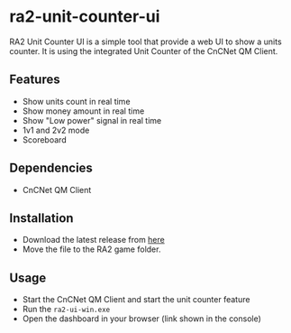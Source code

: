 ﻿# ra2-unit-counter-ui

RA2 Unit Counter UI is a simple tool that provide a web UI to show a units counter. 
It is using the integrated Unit Counter of the CnCNet QM Client.

## Features

- Show units count in real time
- Show money amount in real time
- Show "Low power" signal in real time
- 1v1 and 2v2 mode
- Scoreboard

## Dependencies

- CnCNet QM Client

## Installation

- Download the latest release from [here](https://github.com/rohsyl/ra2-unit-counter-ui/releases/latest/download/ra2-ui-win.exe)
- Move the file to the RA2 game folder.

## Usage

- Start the CnCNet QM Client and start the unit counter feature
- Run the `ra2-ui-win.exe`
- Open the dashboard in your browser (link shown in the console)

